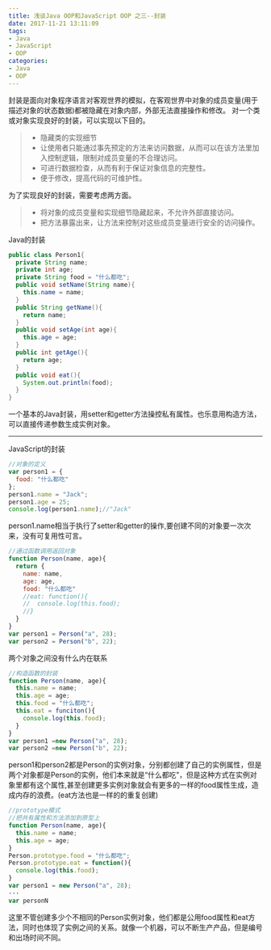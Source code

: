 ```yaml
---
title: 浅谈Java OOP和JavaScript OOP 之三--封装
date: 2017-11-21 13:11:09
tags: 
- Java
- JavaScript 
- OOP
categories: 
- Java 
- OOP
---
```

封装是面向对象程序语言对客观世界的模拟，在客观世界中对象的成员变量(用于描述对象的状态数据)都被隐藏在对象内部，外部无法直接操作和修改。
对一个类或对象实现良好的封装，可以实现以下目的。
> - 隐藏类的实现细节
> - 让使用者只能通过事先预定的方法来访问数据，从而可以在该方法里加入控制逻辑，限制对成员变量的不合理访问。
> - 可进行数据检查，从而有利于保证对象信息的完整性。
> - 便于修改，提高代码的可维护性。
<!-- more -->
为了实现良好的封装，需要考虑两方面。
> - 将对象的成员变量和实现细节隐藏起来，不允许外部直接访问。
> - 把方法暴露出来，让方法来控制对这些成员变量进行安全的访问操作。

Java的封装
```java
public class Person1{
  private String name;
  private int age;
  private String food = "什么都吃";
  public void setName(String name){
    this.name = name;
  }
  public String getName(){
    return name;
  }
  public void setAge(int age){
    this.age = age;
  }
  public int getAge(){
    return age;
  }
  public void eat(){
    System.out.println(food);
  }
}
```
一个基本的Java封装，用setter和getter方法操控私有属性。也乐意用构造方法，可以直接传递参数生成实例对象。
*************************
JavaScript的封装
```javascript
//对象的定义
var person1 = {
  food: "什么都吃"
};
person1.name = "Jack";
person1.age = 25;
console.log(person1.name);//"Jack"
```
person1.name相当于执行了setter和getter的操作,要创建不同的对象要一次次来，没有可复用性可言。
```javascript
//通过函数调用返回对象
function Person(name, age){
  return {
    name: name,
    age: age,
    food: "什么都吃"
    //eat: function(){
    //  console.log(this.food);
    //}
  }
}
var person1 = Person("a", 28);
var person2 = Person("b", 22);
```
两个对象之间没有什么内在联系

```javascript
//构造函数的封装
function Person(name, age){
  this.name = name;
  this.age = age;
  this.food = "什么都吃";
  this.eat = funciton(){
    console.log(this.food);
  }
}
var person1 =new Person("a", 28);
var person2 =new Person("b", 22);
```
person1和person2都是Person的实例对象，分别都创建了自己的实例属性，但是两个对象都是Person的实例，他们本来就是“什么都吃”，但是这种方式在实例对象里都有这个属性,甚至创建更多实例对象就会有更多的一样的food属性生成，造成内存的浪费。(eat方法也是一样的的重复创建)

```javascript
//prototype模式
//把共有属性和方法添加到原型上
function Person(name, age){
  this.name = name;
  this.age = age;
}
Person.prototype.food = "什么都吃";
Person.prototype.eat = function(){
  console.log(this.food);
}
var person1 = new Person("a", 28);
···
var personN 
```
这里不管创建多少个不相同的Person实例对象，他们都是公用food属性和eat方法，同时也体现了实例之间的关系。就像一个机器，可以不断生产产品，但是编号和出场时间不同。